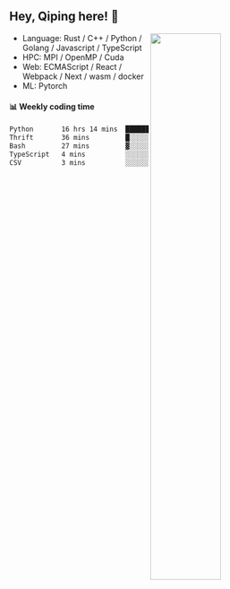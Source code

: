 

## Hey, Qiping here! :wave:

[<img align="right" width="50%" src="https://github-readme-stats.vercel.app/api?username=ppppqp&theme=dark&show_icons=true">](https://metrics.lecoq.io/ppppqp?template=classic)



-   Language: Rust / C++ / Python / Golang / Javascript / TypeScript
-   HPC: MPI / OpenMP / Cuda
-   Web: ECMAScript / React / Webpack / Next / wasm / docker
-   ML: Pytorch



#### :bar_chart: Weekly coding time

<!--START_SECTION:waka-->

```txt
Python       16 hrs 14 mins  ███████████████████████▒░   93.04 %
Thrift       36 mins         █░░░░░░░░░░░░░░░░░░░░░░░░   03.46 %
Bash         27 mins         ▓░░░░░░░░░░░░░░░░░░░░░░░░   02.61 %
TypeScript   4 mins          ░░░░░░░░░░░░░░░░░░░░░░░░░   00.48 %
CSV          3 mins          ░░░░░░░░░░░░░░░░░░░░░░░░░   00.34 %
```

<!--END_SECTION:waka-->
